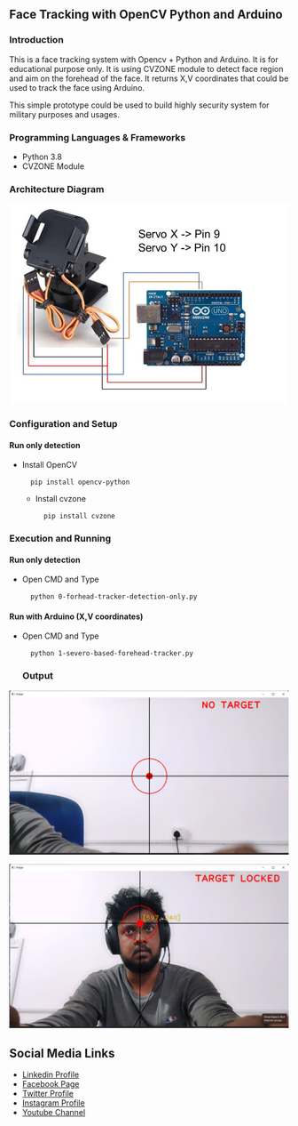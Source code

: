 ## Face Tracking with OpenCV Python and Arduino

### Introduction

This is a face tracking system with Opencv + Python and Arduino. It is for educational purpose only. It is using CVZONE module to detect face region and aim on the forehead of the face. It returns X,V coordinates that could be used to track the face using Arduino.

This simple prototype could be used to build highly security system for military purposes and usages.

### Programming Languages & Frameworks
- Python 3.8
- CVZONE Module

### Architecture Diagram

![Diagram](github-readme-content/architecture-diagram.jpg)


### Configuration and Setup

#### Run only detection

- Install OpenCV

  ```
    pip install opencv-python
  ```


  - Install cvzone

    ```
      pip install cvzone
    ```

### Execution and Running

#### Run only detection

- Open CMD and Type

  ```
    python 0-forhead-tracker-detection-only.py
  ```

#### Run with Arduino (X,V coordinates)

- Open CMD and Type

  ```
    python 1-severo-based-forehead-tracker.py

  ```

  ### Output


![Demo1](github-readme-content/demo1.jpg)

![Demo2](github-readme-content/demo2.jpg)



Social Media Links
---

* [Linkedin Profile](https://www.linkedin.com/in/gunarakulangunaretnam/)
* [Facebook Page](https://www.facebook.com/gunarakulangunaretnam)
* [Twitter Profile](https://twitter.com/gunarakulan)
* [Instagram Profile](https://www.instagram.com/gunarakulangunaretnam/)
* [Youtube Channel](https://www.youtube.com/channel/UCMWkED5sabgVZSCKjZuRJXA)
